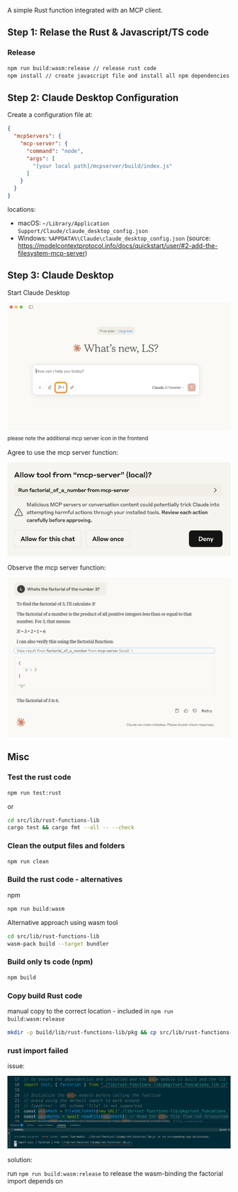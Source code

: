 A simple Rust function integrated with an MCP client.

## Step 1: Relase the Rust & Javascript/TS code

### Release
```sh
npm run build:wasm:release // release rust code
npm install // create javascript file and install all npm dependencies
```

## Step 2: Claude Desktop Configuration

Create a configuration file at:

```json
{
  "mcpServers": {
    "mcp-server": {
      "command": "node",
      "args": [
        "[your local path]/mcpserver/build/index.js"
      ]
    }
  }
}
```

locations:

- macOS: `~/Library/Application Support/Claude/claude_desktop_config.json`
- Windows: `%APPDATA%\Claude\claude_desktop_config.json`
(source: https://modelcontextprotocol.info/docs/quickstart/user/#2-add-the-filesystem-mcp-server)

## Step 3: Claude Desktop

Start Claude Desktop

![Claude Desktop Initial View](Claude_Desktop_Initial_View_detail.png)
<sub>please note the additional mcp server icon in the frontend<sub>

Agree to use the mcp server function:

![Allow MCP server](consent_use_mcp_server_function01.png)

Observe the mcp server function:

![factorial function used](factorial_function_used_in-claude_desktop_detail.png)

## Misc

### Test the rust code

```sh
npm run test:rust
```

or

```sh
cd src/lib/rust-functions-lib
cargo test && cargo fmt --all -- --check
```

### Clean the output files and folders

```sh
npm run clean
```

### Build the rust code - alternatives

npm
```sh
npm run build:wasm

```

Alternative approach using wasm tool
```sh
cd src/lib/rust-functions-lib
wasm-pack build --target bundler
```

### Build only ts code (npm)

```sh
npm build
```

### Copy build Rust code
manual copy to the correct location - included in `npm run build:wasm:release`

```sh
mkdir -p build/lib/rust-functions-lib/pkg && cp src/lib/rust-functions-lib/pkg/rust_funcations_lib.js build/lib/rust-functions-lib/pkg/rust_funcations_lib.js
```

### rust import failed

issue:

![rust import failed](rust-import-failed.png)

solution:

run `npm run build:wasm:release` to release the wasm-binding the factorial import depends on